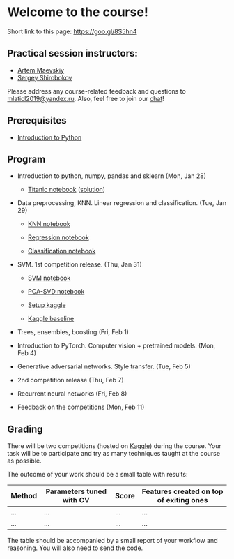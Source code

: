 # Welcome to the course!

Short link to this page: https://goo.gl/8S5hn4

## Practical session instructors:
 -  [Artem Maevskiy](mailto:artem.maevskiy@cern.ch)
 -  [Sergey Shirobokov](mailto:s.shirobokov17@imperial.ac.uk)

Please address any course-related feedback and questions to mlaticl2019@yandex.ru. Also, feel free to join our [chat](https://gitter.im/MLatImperial2019/community)!

## Prerequisites
 *   [Introduction to Python](https://colab.research.google.com/github/yandexdataschool/MLatImperial2019/blob/master/00_prerequisites/00_python.ipynb)

## Program

 *   Introduction to python, numpy, pandas and sklearn (Mon, Jan 28)
     - [Titanic notebook](https://colab.research.google.com/github/yandexdataschool/MLatImperial2019/blob/master/01_lab/titanic.ipynb) ([solution](https://github.com/yandexdataschool/MLatImperial2019/blob/master/01_lab/titanic_solution.ipynb))

 *  Data preprocessing, KNN. Linear regression and classification. (Tue, Jan 29)
     - [KNN notebook](https://colab.research.google.com/github/yandexdataschool/MLatImperial2019/blob/master/02_lab/Data_preprocessing_and_knn_seminar.ipynb)

     - [Regression notebook](https://colab.research.google.com/github/yandexdataschool/MLatImperial2019/blob/master/02_lab/lab2_regression_seminar.ipynb)

     - [Classification notebook](https://colab.research.google.com/github/yandexdataschool/MLatImperial2019/blob/master/02_lab/lab2_classification_seminar.ipynb)

 *  SVM. 1st competition release. (Thu, Jan 31)
      - [SVM notebook](https://colab.research.google.com/github/yandexdataschool/MLatImperial2019/blob/master/03_lab/SVM_seminar.ipynb)

      - [PCA-SVD notebook](https://colab.research.google.com/github/yandexdataschool/MLatImperial2019/blob/master/03_lab/PCA-SVD.ipynb)
      
      - [Setup kaggle](https://colab.research.google.com/github/yandexdataschool/MLatImperial2019/blob/master/03_lab/Setting_up_kaggle.ipynb)      
      
      - [Kaggle baseline](https://colab.research.google.com/github/yandexdataschool/MLatImperial2019/blob/master/03_lab/baseline_kaggle_1.ipynb)            

 *  Trees, ensembles, boosting (Fri, Feb 1)

 *  Introduction to PyTorch. Computer vision + pretrained models. (Mon, Feb 4)

 *  Generative adversarial networks. Style transfer. (Tue, Feb 5)

 *  2nd competition release (Thu, Feb 7)

 *  Recurrent neural networks (Fri, Feb 8)

 *  Feedback on the competitions (Mon, Feb 11)

## Grading

There will be two competitions (hosted on [Kaggle](https://www.kaggle.com/)) during the course. Your task will be to participate and try as many techniques taught at the course as possible.

The outcome of your work should be a small table with results:

| Method | Parameters tuned with CV | Score | Features created on top of exiting ones |
|--------|--------------------------|-------|-----------------------------------------|
| ...    | ...                      | ...   | ...                                     |
| ...    | ...                      | ...   | ...                                     |

The table should be accompanied by a small report of your workflow and reasoning. You will also need to send the code.
